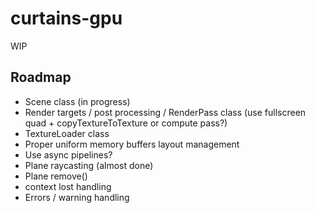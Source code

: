 # curtains-gpu

WIP

## Roadmap

- Scene class (in progress)
- Render targets / post processing / RenderPass class (use fullscreen quad + copyTextureToTexture or compute pass?)
- TextureLoader class
- Proper uniform memory buffers layout management
- Use async pipelines?
- Plane raycasting (almost done)
- Plane remove()
- context lost handling
- Errors / warning handling
